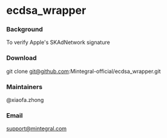 # ecdsa_wrapper

### Background 
To verify Apple's SKAdNetwork signature

### Download
git clone git@github.com:Mintegral-official/ecdsa_wrapper.git

### Maintainers
@xiaofa.zhong 

### Email
support@mintegral.com 